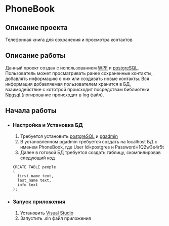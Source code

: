 # PhoneBook
## Описание проекта
Телефонная книга для сохранения и просмотра контактов
## Описание работы
 Данный проект создан с использованием [WPF](https://docs.microsoft.com/ru-ru/dotnet/desktop/wpf/introduction-to-wpf?view=netframeworkdesktop-4.8) и [postgreSQL](https://www.postgresql.org/). 
 Пользователь может просматривать ранее сохраненные контакты,
 добавлять информацию о них или создавать новые контакты. Вся информация добавляемая пользователем хранится в БД, 
 взаимодействие с кототрой происходит посредствам библиотеки [Npgsql](https://www.npgsql.org/).(логирование происходит в log файл).
## Начала работы
* ### Настройка и Установка БД
  1. Требуется установить [postgreSQL](https://www.postgresql.org/) и [pgadmin](https://www.pgadmin.org/)
  2. В установленном pgadmin требуется создать на localhost БД с именем PhoneBook, где User Id=postgres и Password=1Q2w3e4r5t
  3. Далее в готовой БД требуется создать таблицу, скомпилировав следующий код 
  ```
  CREATE TABLE people  
  (
    first_name text,
    last_name text,
    info text
  );
* ### Запуск приложения
  1. Установить [Visual Studio](https://visualstudio.microsoft.com/ru/) 
  2. Запустить .sln файл приложения
 

 
 
  
 
